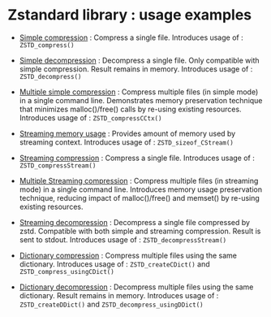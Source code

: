 Zstandard library : usage examples
==================================

- [Simple compression](simple_compression.c) :
  Compress a single file.
  Introduces usage of : `ZSTD_compress()`

- [Simple decompression](simple_decompression.c) :
  Decompress a single file.
  Only compatible with simple compression.
  Result remains in memory.
  Introduces usage of : `ZSTD_decompress()`

- [Multiple simple compression](multiple_simple_compression.c) :
  Compress multiple files (in simple mode) in a single command line.
  Demonstrates memory preservation technique that
  minimizes malloc()/free() calls by re-using existing resources.
  Introduces usage of : `ZSTD_compressCCtx()`

- [Streaming memory usage](streaming_memory_usage.c) :
  Provides amount of memory used by streaming context.
  Introduces usage of : `ZSTD_sizeof_CStream()`

- [Streaming compression](streaming_compression.c) :
  Compress a single file.
  Introduces usage of : `ZSTD_compressStream()`

- [Multiple Streaming compression](multiple_streaming_compression.c) :
  Compress multiple files (in streaming mode) in a single command line.
  Introduces memory usage preservation technique,
  reducing impact of malloc()/free() and memset() by re-using existing resources.

- [Streaming decompression](streaming_decompression.c) :
  Decompress a single file compressed by zstd.
  Compatible with both simple and streaming compression.
  Result is sent to stdout.
  Introduces usage of : `ZSTD_decompressStream()`

- [Dictionary compression](dictionary_compression.c) :
  Compress multiple files using the same dictionary.
  Introduces usage of : `ZSTD_createCDict()` and `ZSTD_compress_usingCDict()`

- [Dictionary decompression](dictionary_decompression.c) :
  Decompress multiple files using the same dictionary.
  Result remains in memory.
  Introduces usage of : `ZSTD_createDDict()` and `ZSTD_decompress_usingDDict()`

